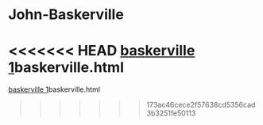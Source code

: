 # John-Baskerville
<<<<<<< HEAD
 [baskerville 1](https://rachelcatherinesproule.github.io/John-Baskerville/)baskerville.html 
=======
[baskerville 1](https://rachelcatherinesproule.github.io/John-Baskerville/)baskerville.html 
>>>>>>> 173ac46cece2f57638cd5356cad3b3251fe50113
